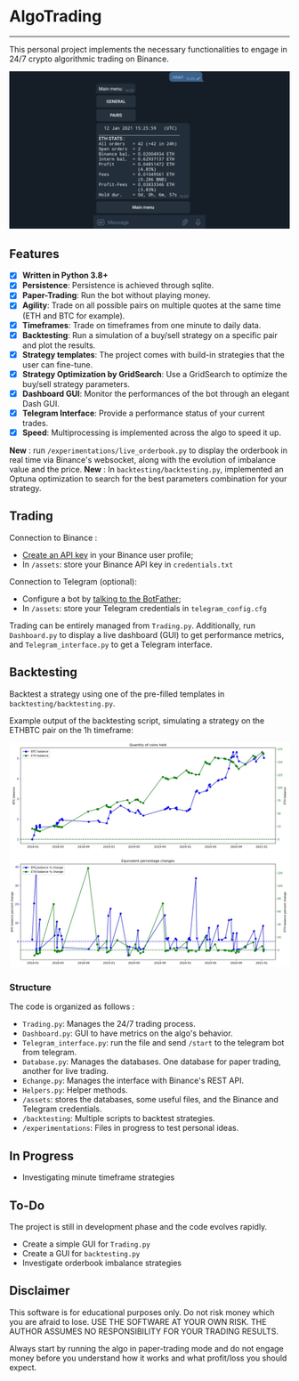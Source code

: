 # AlgoTrading
------------

This personal project implements the necessary functionalities to engage in 24/7 crypto algorithmic trading on Binance.

![image_telegram](image_readme.jpg)

## Features

- [x] **Written in Python 3.8+**
- [x] **Persistence**: Persistence is achieved through sqlite.
- [x] **Paper-Trading**: Run the bot without playing money.
- [x] **Agility**: Trade on all possible pairs on multiple quotes at the same time (ETH and BTC for example).
- [x] **Timeframes**: Trade on timeframes from one minute to daily data.
- [x] **Backtesting**: Run a simulation of a buy/sell strategy on a specific pair and plot the results.
- [x] **Strategy templates**: The project comes with build-in strategies that the user can fine-tune.
- [x] **Strategy Optimization by GridSearch**: Use a GridSearch to optimize the buy/sell strategy parameters.
- [x] **Dashboard GUI**: Monitor the performances of the bot through an elegant Dash GUI.
- [x] **Telegram Interface**: Provide a performance status of your current trades.
- [x] **Speed**: Multiprocessing is implemented across the algo to speed it up.

**New** : run `/experimentations/live_orderbook.py` to display the orderbook in real time via Binance's websocket, along with the evolution of imbalance value and the price.
**New** : In `backtesting/backtesting.py`, implemented an Optuna optimization to search for the best parameters combination for your strategy.


## Trading

Connection to Binance :
- [Create an API key](https://www.binance.com/fr/support/faq/360002502072) in your Binance user profile;
- In `/assets`: store your Binance API key in `credentials.txt`

Connection to Telegram (optional):
- Configure a bot by [talking to the BotFather](https://core.telegram.org/bots);
- In `/assets`: store your Telegram credentials in `telegram_config.cfg`


Trading can be entirely managed from `Trading.py`.
Additionally, run `Dashboard.py` to display a live dashboard (GUI) to get performance metrics, and `Telegram_interface.py` to get a Telegram interface.


## Backtesting

Backtest a strategy using one of the pre-filled templates in `backtesting/backtesting.py`.

Example output of the backtesting script, simulating a strategy on the ETHBTC pair on the 1h timeframe:

![image_telegram](strategy_output_example.jpg)


### Structure

The code is organized as follows :
- `Trading.py`: Manages the 24/7 trading process.
- `Dashboard.py`: GUI to have metrics on the algo's behavior.
- `Telegram_interface.py`: run the file and send `/start` to the telegram bot from telegram.
- `Database.py`: Manages the databases. One database for paper trading, another for live trading.
- `Echange.py`: Manages the interface with Binance's REST API.
- `Helpers.py`: Helper methods.
- `/assets`: stores the databases, some useful files, and the Binance and Telegram credentials.
- `/backtesting`: Multiple scripts to backtest strategies.
- `/experimentations`: Files in progress to test personal ideas.


## In Progress

- Investigating minute timeframe strategies


## To-Do

The project is still in development phase and the code evolves rapidly. 
- Create a simple GUI for `Trading.py`
- Create a GUI for `backtesting.py`
- Investigate orderbook imbalance strategies


## Disclaimer

This software is for educational purposes only. Do not risk money which
you are afraid to lose. USE THE SOFTWARE AT YOUR OWN RISK. THE AUTHOR ASSUMES NO RESPONSIBILITY FOR YOUR TRADING RESULTS.

Always start by running the algo in paper-trading mode and do not engage money
before you understand how it works and what profit/loss you should expect.